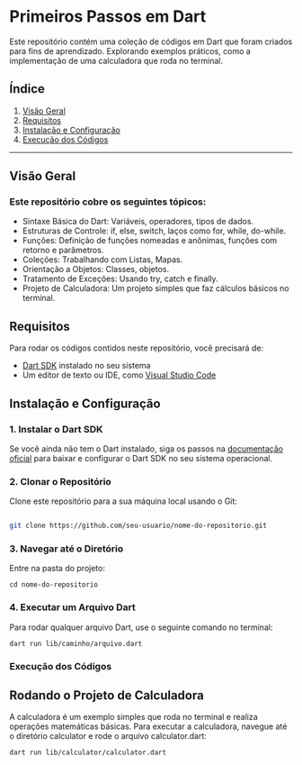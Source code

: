 # Primeiros Passos em Dart

Este repositório contém uma coleção de códigos em Dart que foram criados para fins de aprendizado. Explorando exemplos práticos, como a implementação de uma calculadora que roda no terminal.

## Índice
1. [Visão Geral](#visão-geral)
2. [Requisitos](#requisitos)
3. [Instalação e Configuração](#instalação-e-configuração)
4. [Execução dos Códigos](#execução-dos-códigos)

---

## Visão Geral

### Este repositório cobre os seguintes tópicos:

* Sintaxe Básica do Dart: Variáveis, operadores, tipos de dados. <br>
* Estruturas de Controle: if, else, switch, laços como for, while, do-while. <br>
* Funções: Definição de funções nomeadas e anônimas, funções com retorno e parâmetros. <br>
* Coleções: Trabalhando com Listas, Mapas. <br>
* Orientação a Objetos: Classes, objetos. <br>
* Tratamento de Exceções: Usando try, catch e finally. <br>
* Projeto de Calculadora: Um projeto simples que faz cálculos básicos no terminal. <br>

## Requisitos
Para rodar os códigos contidos neste repositório, você precisará de:
- [Dart SDK](https://dart.dev/get-dart) instalado no seu sistema
- Um editor de texto ou IDE, como [Visual Studio Code](https://code.visualstudio.com/)

## Instalação e Configuração

### 1. Instalar o Dart SDK
Se você ainda não tem o Dart instalado, siga os passos na [documentação oficial](https://dart.dev/get-dart) para baixar e configurar o Dart SDK no seu sistema operacional.

### 2. Clonar o Repositório
Clone este repositório para a sua máquina local usando o Git:
```bash

git clone https://github.com/seu-usuario/nome-do-repositorio.git

```

### 3. Navegar até o Diretório
Entre na pasta do projeto:
```
cd nome-do-repositorio
```

### 4. Executar um Arquivo Dart
Para rodar qualquer arquivo Dart, use o seguinte comando no terminal:
```
dart run lib/caminho/arquivo.dart
```
### Execução dos Códigos
## Rodando o Projeto de Calculadora
A calculadora é um exemplo simples que roda no terminal e realiza operações matemáticas básicas. Para executar a calculadora, navegue até o diretório calculator e rode o arquivo calculator.dart:
```
dart run lib/calculator/calculator.dart
```
